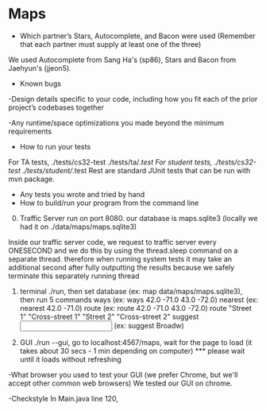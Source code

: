 # Maps

- Which partner’s Stars, Autocomplete, and Bacon were used (Remember that each partner must supply at least one of the three)

We used Autocomplete from Sang Ha's (sp86), Stars and Bacon from Jaehyun's (jjeon5).

- Known bugs


-Design details specific to your code, including how you fit each of the prior project’s codebases together


-Any runtime/space optimizations you made beyond the minimum requirements
- How to run your tests

For TA tests, ./tests/cs32-test ./tests/ta/*.test
For student tests, ./tests/cs32-test ./tests/student/*.test
Rest are standard JUnit tests that can be run with mvn package.

- Any tests you wrote and tried by hand
- How to build/run your program from the command line
0) Traffic Server
run on port 8080. our database is maps.sqlite3 (locally we had it on ./data/maps/maps.sqlite3)

Inside our traffic server code, we request to traffic server every ONESECOND and we do this by using the thread.sleep command on a separate thread. therefore when running system tests it may take an additional second after fully outputting the results because we safely terminate this separately running thread 

1) terminal
./run, then set database (ex: map data/maps/maps.sqlite3), then run 5 commands 
ways <lat1> <lon1> <lat2> <lon2>  (ex: ways 42.0 -71.0 43.0 -72.0)
nearest <latitude> <longitude> (ex: nearest 42.0 -71.0)
route <lat1> <lon1> <lat2> <lon2> (ex: route 42.0 -71.0 43.0 -72.0)
route "Street 1" "Cross-street 1" "Street 2" "Cross-street 2"
suggest <input street name> (ex: suggest Broadw)

2) GUI
./run --gui, go to localhost:4567/maps, wait for the page to load (it takes about 30 secs  - 1 min depending on computer) *** please wait until it loads without refreshing


-What browser you used to test your GUI (we prefer Chrome, but we'll accept other common web browsers)
We tested our GUI on chrome. 


-Checkstyle
In Main.java line 120, 